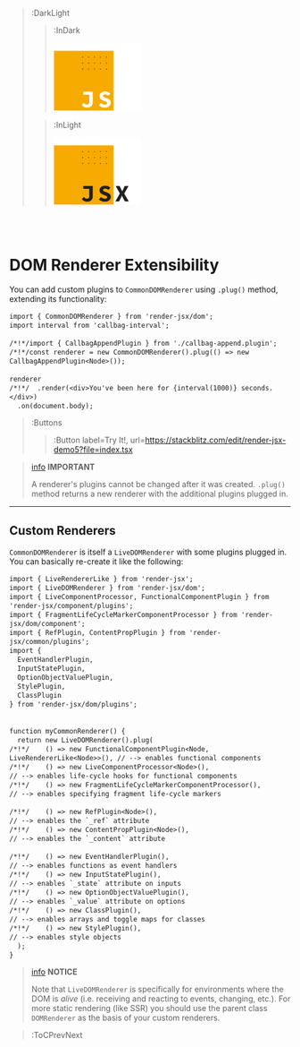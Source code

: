 > :DarkLight
> > :InDark
> >
> > <img src="/docs/assets/render-jsx-logo-dark.svg" width="156px"/>
>
> > :InLight
> >
> > <img src="/docs/assets/render-jsx-logo.svg" width="156px"/>

<br><br>

# DOM Renderer Extensibility

You can add custom plugins to `CommonDOMRenderer` using `.plug()` method,
extending its functionality:

```tsx | --no-wmbar
import { CommonDOMRenderer } from 'render-jsx/dom';
import interval from 'callbag-interval';

/*!*/import { CallbagAppendPlugin } from './callbag-append.plugin';
/*!*/const renderer = new CommonDOMRenderer().plug(() => new CallbagAppendPlugin<Node>());

renderer
/*!*/  .render(<div>You've been here for {interval(1000)} seconds.</div>)
  .on(document.body);
```
> :Buttons
> > :Button label=Try It!, url=https://stackblitz.com/edit/render-jsx-demo5?file=index.tsx

> [info](:Icon (align=-6px)) **IMPORTANT**
>
> A renderer's plugins cannot be changed after it was created. `.plug()` method returns
> a new renderer with the additional plugins plugged in.

---

## Custom Renderers

`CommonDOMRenderer` is itself a `LiveDOMRenderer` with some plugins plugged in. You can basically
re-create it like the following:

```tsx | --no-wmbar
import { LiveRendererLike } from 'render-jsx';
import { LiveDOMRenderer } from 'render-jsx/dom';
import { LiveComponentProcessor, FunctionalComponentPlugin } from 'render-jsx/component/plugins';
import { FragmentLifeCycleMarkerComponentProcessor } from 'render-jsx/dom/component';
import { RefPlugin, ContentPropPlugin } from 'render-jsx/common/plugins';
import {
  EventHandlerPlugin,
  InputStatePlugin,
  OptionObjectValuePlugin,
  StylePlugin,
  ClassPlugin
} from 'render-jsx/dom/plugins';


function myCommonRenderer() {
  return new LiveDOMRenderer().plug(
/*!*/    () => new FunctionalComponentPlugin<Node, LiveRendererLike<Node>>(), // --> enables functional components
/*!*/    () => new LiveComponentProcessor<Node>(),                            // --> enables life-cycle hooks for functional components
/*!*/    () => new FragmentLifeCycleMarkerComponentProcessor(),               // --> enables specifying fragment life-cycle markers

/*!*/    () => new RefPlugin<Node>(),                                         // --> enables the `_ref` attribute
/*!*/    () => new ContentPropPlugin<Node>(),                                 // --> enables the `_content` attribute

/*!*/    () => new EventHandlerPlugin(),                                      // --> enables functions as event handlers
/*!*/    () => new InputStatePlugin(),                                        // --> enables `_state` attribute on inputs
/*!*/    () => new OptionObjectValuePlugin(),                                 // --> enables `_value` attribute on options
/*!*/    () => new ClassPlugin(),                                             // --> enables arrays and toggle maps for classes
/*!*/    () => new StylePlugin(),                                             // --> enables style objects
  );
}
```

> [info](:Icon (align=-6px)) **NOTICE**
>
> Note that `LiveDOMRenderer` is specifically for environments where the DOM is _alive_ 
> (i.e. receiving and reacting to events, changing, etc.).
> For more static rendering (like SSR) you should use the parent class `DOMRenderer` as 
> the basis of your custom renderers.

> :ToCPrevNext